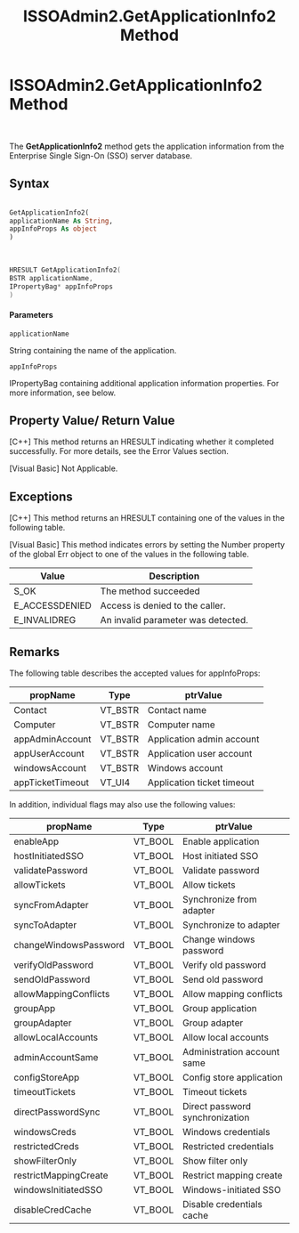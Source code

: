 ﻿---
title: ISSOAdmin2.GetApplicationInfo2 Method
TOCTitle: ISSOAdmin2.GetApplicationInfo2 Method
ms:assetid: a1555fec-42f4-4965-b5ac-f7e99075a5fd
ms:mtpsurl: https://msdn.microsoft.com/library/Aa745801(v=BTS.80)
ms:contentKeyID: 51530158
ms.date: 08/30/2017
mtps_version: v=BTS.80
dev_langs:
- vb
- c++
---

# ISSOAdmin2.GetApplicationInfo2 Method

 

The **GetApplicationInfo2** method gets the application information from the Enterprise Single Sign-On (SSO) server database.

## Syntax

``` vb
  
GetApplicationInfo2(  
applicationName As String,   
appInfoProps As object  
)  
  
```

``` c++
  
HRESULT GetApplicationInfo2(  
BSTR applicationName,   
IPropertyBag* appInfoProps  
)  
```

#### Parameters

`applicationName`

String containing the name of the application.

`appInfoProps`

IPropertyBag containing additional application information properties. For more information, see below.

## Property Value/ Return Value

\[C++\] This method returns an HRESULT indicating whether it completed successfully. For more details, see the Error Values section.

\[Visual Basic\] Not Applicable.

## Exceptions

\[C++\] This method returns an HRESULT containing one of the values in the following table.

\[Visual Basic\] This method indicates errors by setting the Number property of the global Err object to one of the values in the following table.

<table>
<thead>
<tr class="header">
<th>Value</th>
<th>Description</th>
</tr>
</thead>
<tbody>
<tr class="odd">
<td>S_OK</td>
<td>The method succeeded</td>
</tr>
<tr class="even">
<td>E_ACCESSDENIED</td>
<td>Access is denied to the caller.</td>
</tr>
<tr class="odd">
<td>E_INVALIDREG</td>
<td>An invalid parameter was detected.</td>
</tr>
</tbody>
</table>


## Remarks

The following table describes the accepted values for appInfoProps:

<table>
<thead>
<tr class="header">
<th>propName</th>
<th>Type</th>
<th>ptrValue</th>
</tr>
</thead>
<tbody>
<tr class="odd">
<td>Contact</td>
<td>VT_BSTR</td>
<td>Contact name</td>
</tr>
<tr class="even">
<td>Computer</td>
<td>VT_BSTR</td>
<td>Computer name</td>
</tr>
<tr class="odd">
<td>appAdminAccount</td>
<td>VT_BSTR</td>
<td>Application admin account</td>
</tr>
<tr class="even">
<td>appUserAccount</td>
<td>VT_BSTR</td>
<td>Application user account</td>
</tr>
<tr class="odd">
<td>windowsAccount</td>
<td>VT_BSTR</td>
<td>Windows account</td>
</tr>
<tr class="even">
<td>appTicketTimeout</td>
<td>VT_UI4</td>
<td>Application ticket timeout</td>
</tr>
</tbody>
</table>


In addition, individual flags may also use the following values:

<table>
<thead>
<tr class="header">
<th>propName</th>
<th>Type</th>
<th>ptrValue</th>
</tr>
</thead>
<tbody>
<tr class="odd">
<td>enableApp</td>
<td>VT_BOOL</td>
<td>Enable application</td>
</tr>
<tr class="even">
<td>hostInitiatedSSO</td>
<td>VT_BOOL</td>
<td>Host initiated SSO</td>
</tr>
<tr class="odd">
<td>validatePassword</td>
<td>VT_BOOL</td>
<td>Validate password</td>
</tr>
<tr class="even">
<td>allowTickets</td>
<td>VT_BOOL</td>
<td>Allow tickets</td>
</tr>
<tr class="odd">
<td>syncFromAdapter</td>
<td>VT_BOOL</td>
<td>Synchronize from adapter</td>
</tr>
<tr class="even">
<td>syncToAdapter</td>
<td>VT_BOOL</td>
<td>Synchronize to adapter</td>
</tr>
<tr class="odd">
<td>changeWindowsPassword</td>
<td>VT_BOOL</td>
<td>Change windows password</td>
</tr>
<tr class="even">
<td>verifyOldPassword</td>
<td>VT_BOOL</td>
<td>Verify old password</td>
</tr>
<tr class="odd">
<td>sendOldPassword</td>
<td>VT_BOOL</td>
<td>Send old password</td>
</tr>
<tr class="even">
<td>allowMappingConflicts</td>
<td>VT_BOOL</td>
<td>Allow mapping conflicts</td>
</tr>
<tr class="odd">
<td>groupApp</td>
<td>VT_BOOL</td>
<td>Group application</td>
</tr>
<tr class="even">
<td>groupAdapter</td>
<td>VT_BOOL</td>
<td>Group adapter</td>
</tr>
<tr class="odd">
<td>allowLocalAccounts</td>
<td>VT_BOOL</td>
<td>Allow local accounts</td>
</tr>
<tr class="even">
<td>adminAccountSame</td>
<td>VT_BOOL</td>
<td>Administration account same</td>
</tr>
<tr class="odd">
<td>configStoreApp</td>
<td>VT_BOOL</td>
<td>Config store application</td>
</tr>
<tr class="even">
<td>timeoutTickets</td>
<td>VT_BOOL</td>
<td>Timeout tickets</td>
</tr>
<tr class="odd">
<td>directPasswordSync</td>
<td>VT_BOOL</td>
<td>Direct password synchronization</td>
</tr>
<tr class="even">
<td>windowsCreds</td>
<td>VT_BOOL</td>
<td>Windows credentials</td>
</tr>
<tr class="odd">
<td>restrictedCreds</td>
<td>VT_BOOL</td>
<td>Restricted credentials</td>
</tr>
<tr class="even">
<td>showFilterOnly</td>
<td>VT_BOOL</td>
<td>Show filter only</td>
</tr>
<tr class="odd">
<td>restrictMappingCreate</td>
<td>VT_BOOL</td>
<td>Restrict mapping create</td>
</tr>
<tr class="even">
<td>windowsInitiatedSSO</td>
<td>VT_BOOL</td>
<td>Windows-initiated SSO</td>
</tr>
<tr class="odd">
<td>disableCredCache</td>
<td>VT_BOOL</td>
<td>Disable credentials cache</td>
</tr>
</tbody>
</table>

